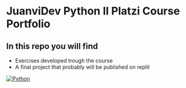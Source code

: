 # **JuanviDev Python II Platzi Course Portfolio**

## In this repo you will find

* Exercises developed trough the course
* A final project that probably will be published on replit

[![Python](Python "Python")](https://i.imgur.com/3GmPd7O.png "Python")
